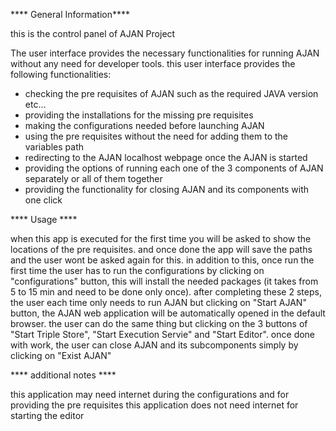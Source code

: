 **** General Information****

this is the control panel of AJAN Project 

The user interface provides the necessary functionalities for running AJAN without any need for developer tools.
this user interface provides the following functionalities:
- checking the pre requisites of AJAN such as the required JAVA version etc...
- providing the installations for the missing pre requisites
- making the configurations needed before launching AJAN
- using the pre requisites without the need for adding them to the variables path
- redirecting to the AJAN localhost webpage once the AJAN is started 
- providing the options of running each one of the 3 components of AJAN separately or all of them together
- providing the functionality for closing AJAN and its components with one click


**** Usage ****
                   
when this app  is executed for the first time you will be asked to show the locations of the pre requisites. 
and once done the app will save the paths and the user wont be asked again for this.
in addition to this, once run the first time the user has to run the configurations by clicking on "configurations" button,
this will install the needed packages (it takes from 5 to 15 min and need to be done only once).
after completing these 2 steps, the user each time only needs to run AJAN but clicking on "Start AJAN" button,
the AJAN web application will be automatically opened in the default browser.
the user can do the same thing but clicking on the 3 buttons of "Start Triple Store", "Start Execution Servie" and "Start Editor". 
once done with work, the user can close AJAN and its subcomponents simply by clicking on "Exist AJAN" 


**** additional notes ****
                             
this application may need internet during the configurations and for providing the pre requisites 
this application does not need internet for starting the editor

